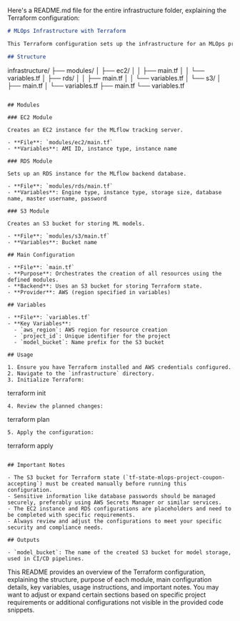 Here's a README.md file for the entire infrastructure folder, explaining the Terraform configuration:

```markdown
# MLOps Infrastructure with Terraform

This Terraform configuration sets up the infrastructure for an MLOps project on AWS. It includes an EC2 instance for MLflow tracking server, an RDS instance for the MLflow backend, and an S3 bucket for model storage.

## Structure

```
infrastructure/
├── modules/
│   ├── ec2/
│   │   ├── main.tf
│   │   └── variables.tf
│   ├── rds/
│   │   ├── main.tf
│   │   └── variables.tf
│   └── s3/
│       ├── main.tf
│       └── variables.tf
├── main.tf
└── variables.tf
```

## Modules

### EC2 Module

Creates an EC2 instance for the MLflow tracking server.

- **File**: `modules/ec2/main.tf`
- **Variables**: AMI ID, instance type, instance name

### RDS Module

Sets up an RDS instance for the MLflow backend database.

- **File**: `modules/rds/main.tf`
- **Variables**: Engine type, instance type, storage size, database name, master username, password

### S3 Module

Creates an S3 bucket for storing ML models.

- **File**: `modules/s3/main.tf`
- **Variables**: Bucket name

## Main Configuration

- **File**: `main.tf`
- **Purpose**: Orchestrates the creation of all resources using the defined modules.
- **Backend**: Uses an S3 bucket for storing Terraform state.
- **Provider**: AWS (region specified in variables)

## Variables

- **File**: `variables.tf`
- **Key Variables**:
  - `aws_region`: AWS region for resource creation
  - `project_id`: Unique identifier for the project
  - `model_bucket`: Name prefix for the S3 bucket

## Usage

1. Ensure you have Terraform installed and AWS credentials configured.
2. Navigate to the `infrastructure` directory.
3. Initialize Terraform:
   ```
   terraform init
   ```
4. Review the planned changes:
   ```
   terraform plan
   ```
5. Apply the configuration:
   ```
   terraform apply
   ```

## Important Notes

- The S3 bucket for Terraform state (`tf-state-mlops-project-coupon-accepting`) must be created manually before running this configuration.
- Sensitive information like database passwords should be managed securely, preferably using AWS Secrets Manager or similar services.
- The EC2 instance and RDS configurations are placeholders and need to be completed with specific requirements.
- Always review and adjust the configurations to meet your specific security and compliance needs.

## Outputs

- `model_bucket`: The name of the created S3 bucket for model storage, used in CI/CD pipelines.

```

This README provides an overview of the Terraform configuration, explaining the structure, purpose of each module, main configuration details, key variables, usage instructions, and important notes. You may want to adjust or expand certain sections based on specific project requirements or additional configurations not visible in the provided code snippets.